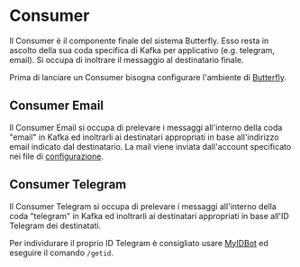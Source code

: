 # Consumer

Il Consumer è il componente finale del sistema Butterfly. Esso resta in ascolto della sua coda specifica di Kafka per applicativo (e.g. telegram, email). Si occupa di inoltrare il messaggio al destinatario finale.

Prima di lanciare un Consumer bisogna configurare l'ambiente di [Butterfly](https://github.com/Vashy/AlphaSix/blob/master/README.md).

## Consumer Email

Il Consumer Email si occupa di prelevare i messaggi all'interno della coda "email" in Kafka ed inoltrarli ai destinatari appropriati in base all'indirizzo email indicato dal destinatario. La mail viene inviata dall'account specificato nei file di [configurazione](https://github.com/Vashy/AlphaSix/blob/master/Butterfly/consumer/config.json).

## Consumer Telegram

Il Consumer Telegram si occupa di prelevare i messaggi all'interno della coda "telegram" in Kafka ed inoltrarli ai destinatari appropriati in base all'ID Telegram dei destinatati.

Per individurare il proprio ID Telegram è consigliato usare [MyIDBot](tg://resolve?domain=storebot&start=myidbot) ed eseguire il comando `/getid`. 